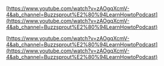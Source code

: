 [https://www.youtube.com/watch?v=zAOgqXcmV-4&ab_channel=Buzzsprout%E2%80%94LearnHowtoPodcast](https://www.youtube.com/watch?v=zAOgqXcmV-4&ab_channel=Buzzsprout%E2%80%94LearnHowtoPodcast)

  

[https://www.youtube.com/watch?v=zAOgqXcmV-4&ab_channel=Buzzsprout%E2%80%94LearnHowtoPodcast](https://www.youtube.com/watch?v=zAOgqXcmV-4&ab_channel=Buzzsprout%E2%80%94LearnHowtoPodcast)